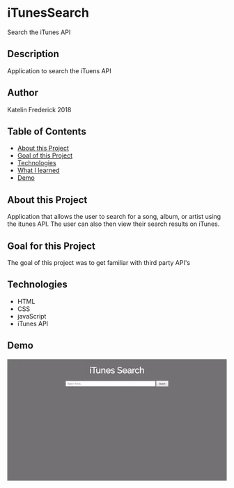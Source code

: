 # iTunesSearch
Search the iTunes API

## Description

Application to search the iTuens API

## Author

Katelin Frederick 2018

## Table of Contents
* [About this Project](#about-this-project)
* [Goal of this Project](#goal-of-this-project)
* [Technologies](#technologies)
* [What I learned](#what-i-learned)
* [Demo](#demo)

## About this Project
Application that allows the user to search for a song, album, or artist using the itunes API.  The user can also then view their search results on iTunes.

## Goal for this Project
The goal of this project was to get familiar with third party API's

## Technologies
* HTML
* CSS
* javaScript
* iTunes API

## Demo

![Sign Up](demos/demo.gif)
